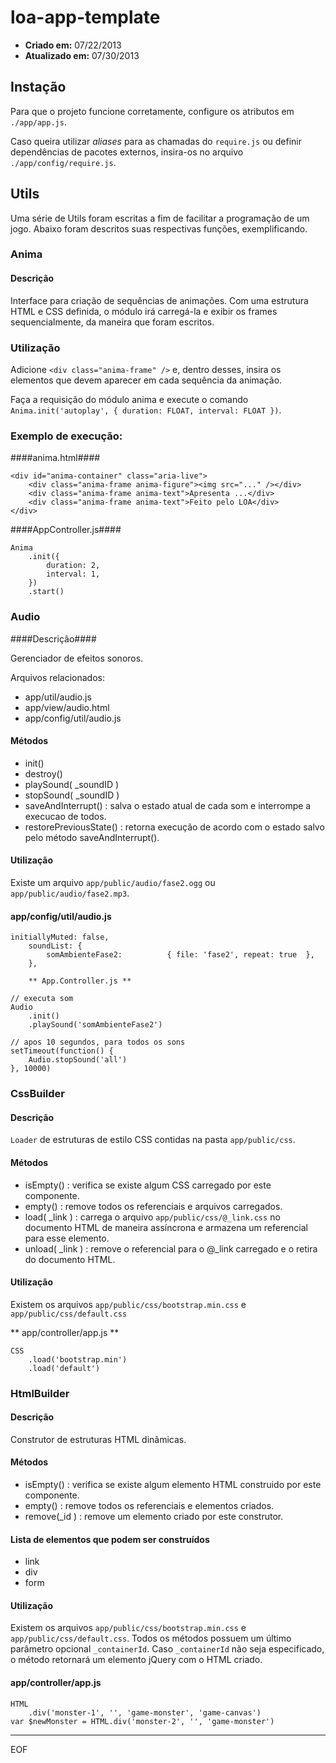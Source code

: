 # loa-app-template #

* **Criado     em:** 07/22/2013
* **Atualizado em:** 07/30/2013

## Instação ##

Para que o projeto funcione corretamente, configure os atributos em `./app/app.js`.

Caso queira utilizar *aliases* para as chamadas do `require.js` ou definir dependências
de pacotes externos, insira-os no arquivo `./app/config/require.js`.

## Utils ##

Uma série de Utils foram escritas a fim de facilitar a programação de um jogo.
Abaixo foram descritos suas respectivas funções, exemplificando.

### Anima ###
    
#### Descrição ####

Interface para criação de sequências de animações. Com uma estrutura HTML e CSS definida,
o módulo irá carregá-la e exibir os frames sequencialmente, da maneira que foram escritos.

### Utilização ###

Adicione `<div class="anima-frame" />` e, dentro desses, insira os elementos que devem
aparecer em cada sequência da animação.

Faça a requisição do módulo anima e execute o comando `Anima.init('autoplay', { duration: FLOAT, interval: FLOAT })`.

### Exemplo de execução: ###

####anima.html####

    <div id="anima-container" class="aria-live">
        <div class="anima-frame anima-figure"><img src="..." /></div>
        <div class="anima-frame anima-text">Apresenta ...</div>
        <div class="anima-frame anima-text">Feito pelo LOA</div>
    </div>

####AppController.js####

    Anima
        .init({
            duration: 2,
            interval: 1,
        })
        .start()

### Audio ###

####Descrição####

Gerenciador de efeitos sonoros.

Arquivos relacionados:
* app/util/audio.js
* app/view/audio.html
* app/config/util/audio.js

#### Métodos ####

* init()
* destroy()
* playSound( _soundID )
* stopSound( _soundID )
* saveAndInterrupt() : salva o estado atual de cada som e interrompe a execucao de todos.
* restorePreviousState() : retorna execução de acordo com o estado salvo pelo método saveAndInterrupt().

#### Utilização ####
    
Existe um arquivo `app/public/audio/fase2.ogg` ou `app/public/audio/fase2.mp3`.

#### app/config/util/audio.js ####

    initiallyMuted: false,
        soundList: {
            somAmbienteFase2:          { file: 'fase2', repeat: true  },
        },

        ** App.Controller.js **

    // executa som
    Audio
        .init()
        .playSound('somAmbienteFase2')

    // apos 10 segundos, para todos os sons
    setTimeout(function() {
        Audio.stopSound('all')
    }, 10000)

### CssBuilder ###

#### Descrição ####

`Loader` de estruturas de estilo CSS contidas na pasta `app/public/css`.

#### Métodos ####

* isEmpty()       : verifica se existe algum CSS carregado por este componente.
* empty()         : remove todos os referenciais e arquivos carregados.
* load( _link )   : carrega o arquivo `app/public/css/@_link.css` no documento HTML de maneira assíncrona e armazena
um referencial para esse elemento.
* unload( _link ) : remove o referencial para o @_link carregado e o retira do documento HTML.

#### Utilização ####

Existem os arquivos `app/public/css/bootstrap.min.css` e `app/public/css/default.css`

** app/controller/app.js **

    CSS
        .load('bootstrap.min')
        .load('default')

### HtmlBuilder ###

#### Descrição ####

Construtor de estruturas HTML dinâmicas.

#### Métodos ####

* isEmpty() : verifica se existe algum elemento HTML construido por este componente.
* empty()    : remove todos os referenciais e elementos criados.  
* remove(_id )  : remove um elemento criado por este construtor.

#### Lista de elementos que podem ser construídos ####

* link
* div
* form

#### Utilização ####

Existem os arquivos `app/public/css/bootstrap.min.css` e `app/public/css/default.css`.
Todos os métodos possuem um último parâmetro opcional `_containerId`. Caso `_containerId`
não seja especificado, o método retornará um elemento jQuery com o HTML criado.

#### app/controller/app.js ####

    HTML
        .div('monster-1', '', 'game-monster', 'game-canvas')
    var $newMonster = HTML.div('monster-2', '', 'game-monster')

---
EOF

